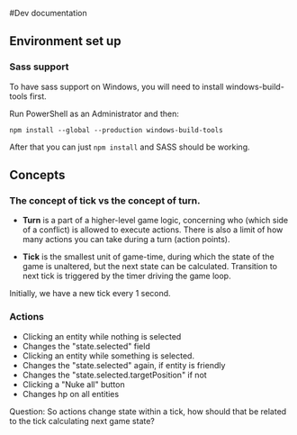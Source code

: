 #Dev documentation

## Environment set up

### Sass support
To have sass support on Windows, you will need to install windows-build-tools first.

Run PowerShell as an Administrator and then:

`npm install --global --production windows-build-tools`

After that you can just `npm install` and SASS should be working.

## Concepts

### The concept of **tick** vs the concept of **turn**.

- **Turn** is a part of a higher-level game logic, concerning who (which side of a conflict) is allowed to execute actions. There is also a limit of how many actions you can take during a turn (action points).

- **Tick** is the smallest unit of game-time, during which the state of the game is unaltered, but the next state can be calculated.
Transition to next tick is triggered by the timer driving the game loop.

Initially, we have a new tick every 1 second.

### Actions
- Clicking an entity while nothing is selected
 - Changes the "state.selected" field
- Clicking an entity while something is selected.
 - Changes the "state.selected" again, if entity is friendly
 - Changes the "state.selected.targetPosition" if not
- Clicking a "Nuke all" button
 - Changes hp on all entities

Question: So actions change state within a tick, how should that be related to the tick calculating next game state?
